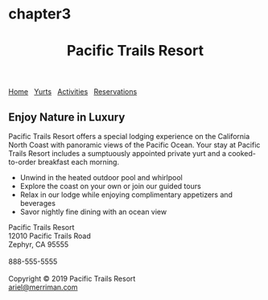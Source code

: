 # chapter3
<!DOCTYPE html>
<html lang="en">
<head>
<title>Pacific Trails Resort</title>
<meta charset="utf-8">
<link rel="stylesheet" href="pacific.css">
</head>
<body>
<div id="wrapper">
<header>
   <h1>Pacific Trails Resort</h1>
</header>
<nav>
   <a href="index.html">Home</a> &nbsp; <a href="yurts.html">Yurts</a> &nbsp; <a href="activities.html">Activities</a> &nbsp; <a href="reservations.html">Reservations</a>
</nav>
<main>
   <h2>Enjoy Nature in Luxury</h2>
      <p><span class="resort">Pacific Trails Resort</span> offers a special lodging experience on the California North Coast with panoramic views of the Pacific Ocean. Your stay at Pacific Trails Resort includes a sumptuously appointed private yurt and a cooked-to-order breakfast each morning.</p>
      <ul>
         <li>Unwind in the heated outdoor pool and whirlpool</li>
         <li>Explore the coast on your own or join our guided tours</li>
         <li>Relax in our lodge while enjoying complimentary appetizers and beverages</li>
         <li>Savor nightly fine dining with an ocean view</li>
      </ul>
<div>
   <span class="resort">Pacific Trails Resort</span><br>
   12010 Pacific Trails Road<br>
   Zephyr, CA 95555<br><br>
   888-555-5555<br><br>
</div>
</main>
<footer>
   Copyright &copy; 2019 Pacific Trails Resort<br>
   <a href="mailto:ariel@merriman.com">ariel@merriman.com</a>
</footer>
</div>
</body>
</html>
